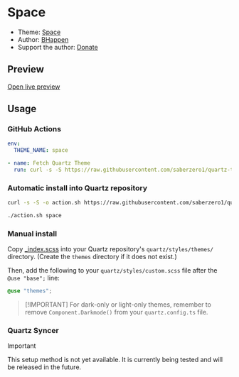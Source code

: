 # Space

- Theme: [Space](OBSIDIAN_THEME_URL%)
- Author: <a href="https://bhappen.com" target="_blank" rel="noopener noreferrer">BHappen</a>
- Support the author: <a href="https://buymeacoffee.com/bhappen" target="_blank" rel="noopener noreferrer">Donate</a>

## Preview

[Open live preview](https://quartz-themes.github.io/space/)

## Usage

### GitHub Actions

```yaml
env:
  THEME_NAME: space
```

```yaml
- name: Fetch Quartz Theme
  run: curl -s -S https://raw.githubusercontent.com/saberzero1/quartz-themes/master/action.sh | bash -s -- $THEME_NAME
```

### Automatic install into Quartz repository

```bash
curl -s -S -o action.sh https://raw.githubusercontent.com/saberzero1/quartz-themes/master/action.sh

./action.sh space
```

### Manual install

Copy [\_index.scss](./_index.scss) into your Quartz repository's `quartz/styles/themes/` directory. (Create the `themes` directory if it does not exist.)

Then, add the following to your `quartz/styles/custom.scss` file after the `@use "base";` line:

```scss
@use "themes";
```

> [!IMPORTANT] For dark-only or light-only themes, remember to remove `Component.Darkmode()` from your `quartz.config.ts` file.

### Quartz Syncer

> [!IMPORTANT]
> This setup method is not yet available. It is currently being tested and will be released in the future.
